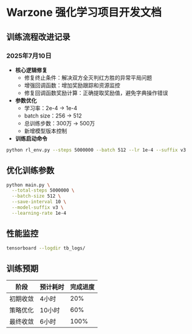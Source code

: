 # Warzone 强化学习项目开发文档

## 训练流程改进记录
### 2025年7月10日
- **核心逻辑修复**
  - 修复终止条件：解决双方全灭判红方胜的异常平局问题
  - 增强回调函数：增加奖励跟踪和资源监控
  - 修复回调函数奖励计算：正确提取奖励值，避免字典操作错误
- **参数优化**
  - 学习率：2e-4 → 1e-4
  - batch size：256 → 512 
  - 总训练步数：300万 → 500万
  - 新增模型版本控制
- **训练启动命令**
```bash
python rl_env.py --steps 5000000 --batch 512 --lr 1e-4 --suffix v3
```

## 优化训练参数
```bash
python main.py \
  --total-steps 5000000 \
  --batch-size 512 \
  --save-interval 10 \
  --model-suffix v3 \
  --learning-rate 1e-4
```

## 性能监控
```bash
tensorboard --logdir tb_logs/
```

## 训练预期
| 阶段 | 预计耗时 | 完成进度 |
|------|----------|----------|
| 初期收敛 | 4小时 | 20% |
| 策略优化 | 10小时 | 60% |
| 最终收敛 | 6小时 | 100% |
